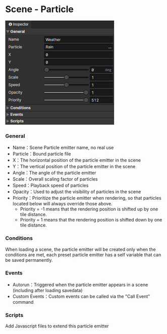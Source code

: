 # Scene - Particle

![](img/scene-particle-1.png)

### General

- Name：Scene Particle emitter name, no real use
- Particle：Bound particle file
- X：The horizontal position of the particle emitter in the scene
- Y：The vertical position of the particle emitter in the scene
- Angle：The angle of the particle emitter
- Scale：Overall scaling factor of particles
- Speed：Playback speed of particles
- Opacity：Used to adjust the visibility of particles in the scene
- Priority：Prioritize the particle emitter when rendering, so that particles located below will always override those above.
  - Priority = -1 means that the rendering position is shifted up by one tile distance.
  - Priority = 1 means that the rendering position is shifted down by one tile distance.

### Conditions

When loading a scene, the particle emitter will be created only when the conditions are met, each preset particle emitter has a self variable that can be saved permanently.

### Events

- Autorun：Triggered when the particle emitter appears in a scene (including after loading savedata)
- Custom Events：Custom events can be called via the "Call Event" command

### Scripts


Add Javascript files to extend this particle emitter